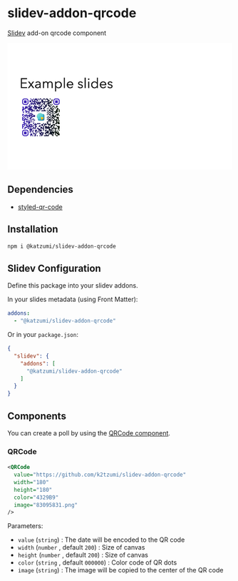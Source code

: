 # slidev-addon-qrcode

[Slidev](https://sli.dev/) add-on qrcode component

![screenshot](example-export/001.png)

## Dependencies

- [styled-qr-code](https://www.npmjs.com/package/styled-qr-code)

## Installation

```console
npm i @katzumi/slidev-addon-qrcode
```

## Slidev Configuration

Define this package into your slidev addons.

In your slides metadata (using Front Matter):

```yaml
addons:
  - "@katzumi/slidev-addon-qrcode"
```

Or in your `package.json`:
```json
{
  "slidev": {
    "addons": [
      "@katzumi/slidev-addon-qrcode"
    ]
  }
}
```

## Components

You can create a poll by using the [QRCode component](#QRCode).

### QRCode

```xml
<QRCode
  value="https://github.com/k2tzumi/slidev-addon-qrcode"
  width="180"
  height="180"
  color="4329B9"
  image="83095831.png"
/>
```

Parameters:
* `value` (`string`) : The date will be encoded to the QR code
* `width` (`number` , default `200`)  : Size of canvas
* `height` (`number` , default `200`)  : Size of canvas
* `color` (`string` , default `000000`)  : Color code of QR dots
* `image` (`string`)  : The image will be copied to the center of the QR code

